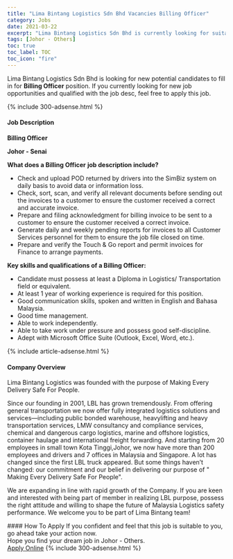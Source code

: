 ```yaml
---
title: "Lima Bintang Logistics Sdn Bhd Vacancies Billing Officer" 
category: Jobs 
date: 2021-03-22 
excerpt: "Lima Bintang Logistics Sdn Bhd is currently looking for suitable person to fill in the Billing Officer which based in Johor - Others" 
tags: [Johor - Others] 
toc: true 
toc_label: TOC 
toc_icon: "fire" 
--- 
```


<p>Lima Bintang Logistics Sdn Bhd is looking for new potential candidates to fill in for <b>Billing Officer</b> position. If you currently looking for new job opportunities and qualified with the job desc, feel free to apply this job.
</p>{% include 300-adsense.html %} 
<div><div><h4>Job Description</h4></div><div><div><span><div><p><strong>Billing Officer</strong></p><p><strong>Johor - Senai</strong></p><p><strong>What does a Billing Officer</strong> <strong>job description include?</strong></p><ul><li>Check and upload POD returned by drivers into the SimBiz system on daily basis to avoid data or information loss.</li><li>Check, sort, scan, and verify all relevant documents before sending out the invoices to a customer to ensure the customer received a correct and accurate invoice.</li><li>Prepare and filing acknowledgment for billing invoice to be sent to a customer to ensure the customer received a correct invoice.</li><li>Generate daily and weekly pending reports for invoices to all Customer Services personnel for them to ensure the job file closed on time.</li><li>Prepare and verify the Touch &amp; Go report and permit invoices for Finance to arrange payments.</li></ul><p><strong>Key skills and qualifications of a Billing Officer:</strong></p><ul><li>Candidate must possess at least a Diploma in Logistics/ Transportation field or equivalent.</li><li>At least 1 year of working experience is required for this position.</li><li>Good communication skills, spoken and written in English and Bahasa Malaysia.</li><li>Good time management.</li><li>Able to work independently.</li><li>Able to take work under pressure and possess good self-discipline.</li><li>Adept with Microsoft Office Suite (Outlook, Excel, Word, etc.).</li></ul></div></span></div></div></div> 
{% include article-adsense.html %} 
<div><div><h4>Company Overview</h4></div><div><div><span><div><p>Lima Bintang Logistics&#160;was founded with the purpose of Making Every Delivery Safe For People.</p><p>Since our founding in 2001, LBL has grown tremendously. From offering general transportation we now offer fully integrated logistics solutions and services&#8212;including public bonded warehouse, heavylifting and heavy transportation services, LMW consultancy and compliance services, chemical and dangerous cargo logistics, marine and offshore logistics, container haulage and international freight forwarding. And starting from 20 employees in small town Kota Tinggi,Johor, we now have more than 200 employees and drivers and 7 offices in Malaysia and Singapore. A lot has changed since the first LBL truck appeared. But some things haven&#8217;t changed: our commitment and our belief in delivering our purpose of " Making Every Delivery Safe For People".</p><p>We are expanding in line with rapid growth of the Company. If you are keen and interested with being part of member in realizing LBL purpose, possess the right attitude and willing to shape the future of Malaysia Logistics safety performance. We welcome you to be part of Lima Bintang team!</p></div></span></div></div></div> 
#### How To Apply 
If you confident and feel that this job is suitable to you, go ahead take your action now. <br/> 
Hope you find your dream job in Johor - Others. <br/> 
<a href="https://www.jobstreet.com.my/en/job/billing-officer-4513353?jobId=jobstreet-my-job-4513353&" class="btn btn--info" target="_blank" rel="nofollow noopenner">Apply Online</a> 
{% include 300-adsense.html %} 